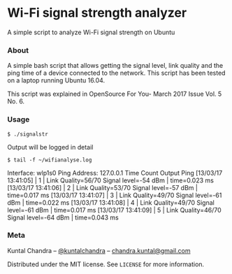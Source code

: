 Wi-Fi signal strength analyzer
=========
A simple script to analyze Wi-Fi signal strength on Ubuntu

### About
A simple bash script that allows getting the signal level, link quality and the ping time of a device connected to the network. This script has been tested on a laptop running Ubuntu 16.04.

This script was explained in OpenSource For You- March  2017   Issue Vol. 5  No. 6.

### Usage
```shell
$ ./signalstr
```
Output will be logged in detail
```shell
$ tail -f ~/wifianalyse.log
```

Interface: wlp1s0    Ping Address: 127.0.0.1
        Time           Count                    Output                              Ping
[13/03/17 13:41:05] |      1  |   Link Quality=56/70 Signal level=-54 dBm  |    time=0.023 ms
[13/03/17 13:41:06] |      2  |   Link Quality=53/70 Signal level=-57 dBm  |    time=0.017 ms
[13/03/17 13:41:07] |      3  |   Link Quality=49/70 Signal level=-61 dBm  |    time=0.022 ms
[13/03/17 13:41:08] |      4  |   Link Quality=49/70 Signal level=-61 dBm  |    time=0.017 ms
[13/03/17 13:41:09] |      5  |   Link Quality=46/70 Signal level=-64 dBm  |    time=0.043 ms

### Meta
Kuntal Chandra – [@kuntalchandra](https://twitter.com/kuntalchandra) – chandra.kuntal@gmail.com

Distributed under the MIT license. See ``LICENSE`` for more information.
